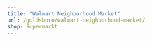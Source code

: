 ```yaml
---
title: "Walmart Neighborhood Market"
url: /goldsboro/walmart-neighborhood-market/
shop: Supermarkt
---
```

